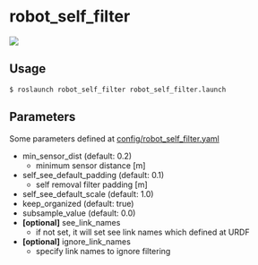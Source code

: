# robot_self_filter

[![](https://github.com/KiQ-Robotics/robot_self_filter/workflows/CI/badge.svg)](https://github.com/KiQ-Robotics/robot_self_filter/actions)


## Usage
```
$ roslaunch robot_self_filter robot_self_filter.launch
```

## Parameters
Some parameters defined at [config/robot_self_filter.yaml](config/robot_self_filter.yaml)
- min_sensor_dist (default: 0.2)
  - minimum sensor distance [m]
- self_see_default_padding (default: 0.1)
  - self removal filter padding [m]
- self_see_default_scale (default: 1.0)
- keep_organized (default: true)
- subsample_value (default: 0.0)
- **[optional]** see_link_names
  - if not set, it will set see link names which defined at URDF
- **[optional]** ignore_link_names
  - specify link names to ignore filtering
